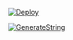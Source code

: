 [![Deploy](https://www.herokucdn.com/deploy/button.svg)](https://heroku.com/deploytemplate=https://github.com/REXXSTEM/ADFGJJ)

[![GenerateString](https://img.shields.io/badge/repl.it-generateString-yellowgreen)](https://replit.com/@vorcl/generatestringsession#Ufo.py)
